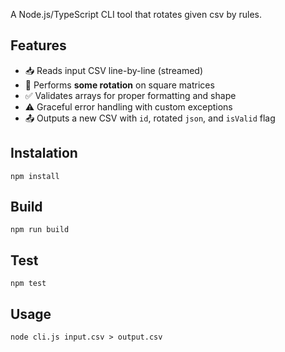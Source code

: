 A Node.js/TypeScript CLI tool that rotates given csv by rules.

## Features

- 📥 Reads input CSV line-by-line (streamed)
- 🔁 Performs **some rotation** on square matrices
- ✅ Validates arrays for proper formatting and shape
- ⚠️ Graceful error handling with custom exceptions
- 📤 Outputs a new CSV with `id`, rotated `json`, and `isValid` flag

## Instalation

`npm install`

## Build

`npm run build`

## Test

`npm test`

## Usage

`node cli.js input.csv > output.csv`
